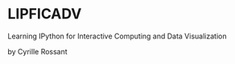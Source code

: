 LIPFICADV
=========

Learning IPython for Interactive Computing and Data Visualization

by Cyrille Rossant
